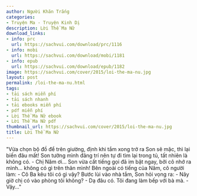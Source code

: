 ```yaml
---
author: Người Khăn Trắng
categories:
- Truyện Ma - Truyện Kinh Dị
description: Lời Thề Ma Nữ
download_links:
- info: prc
  url: https://sachvui.com/download/prc/1116
- info: mobi
  url: https://sachvui.com/download/mobi/1181
- info: epub
  url: https://sachvui.com/download/epub/1182
image: https://sachvui.com/cover/2015/loi-the-ma-nu.jpg
layout: post
permalink: /loi-the-ma-nu.html
tags:
- tải sách miễn phí
- tải sách nhanh
- tải ebooks miễn phí
- pdf miễn phí
- Lời Thề Ma Nữ ebook
- Lời Thề Ma Nữ pdf
thumbnail_url: https://sachvui.com/cover/2015/loi-the-ma-nu.jpg
title: Lời Thề Ma Nữ
---
```


 <div class="item-desc text-justify"> "Vừa chọn bộ đồ để trên giường, định khi tắm xong trở ra Son sẽ mặc, thì lại biến đâu mất! Son tưởng mình đãng trí nên tự đi tìm lại trong tủ, tất nhiên là không có. - Chị Năm ơi... Son vừa cất tiếng gọi đã im bặt ngay, bởi cô nhớ ra mình... không có gì trên thân mình! Bên ngoài có tiếng của Năm, cô người làm: - Cô Ba kêu tôi có gì vậy? Bước lùi vào nhà tắm, Son hỏi vọng ra: - Nãy giờ chị có vào phòng tôi không? - Dạ đâu có. Tôi đang làm bếp với bà mà. - Vậy…" </div>